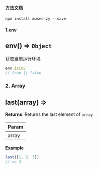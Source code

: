 #### 方法文档
```
npm install musee-zy --save
```

#### 1.env
<a name="env"></a>

## env() ⇒ <code>Object</code>
获取当前运行环境    

```js
env.isiOS 
// true || false
``` 

### 2. Array
## last(array) ⇒  
**Returns**: Returns the last element of `array`  

| Param |
| --- |
| array | 

**Example**  
```js
last([1, 2, 3])
// => 3
```
